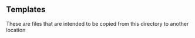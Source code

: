 ## Templates

These are files that are intended to be copied from this directory to another location
